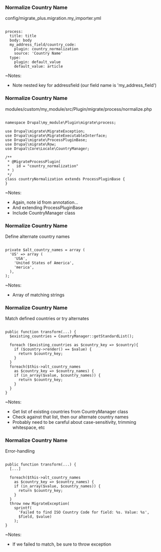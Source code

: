 ### Normalize Country Name

config/migrate_plus.migration.my_importer.yml

<pre><code data-trim data-noescape>
process:
  title: title
  body: body
  my_address_field/country_code:
    plugin: country_normalization
    source: 'Country Name'
  type:
    plugin: default_value
    default_value: article
</code></pre>

~Notes:

* Note nested key for addressfield (our field name is 'my_address_field')


### Normalize Country Name

modules/custom/my_module/src/Plugin/migrate/process/normalize.php

<pre><code class="php" data-trim data-noescape>
namespace Drupal\my_module\Plugin\migrate\process;

use Drupal\migrate\MigrateException;
use Drupal\migrate\MigrateExecutableInterface;
use Drupal\migrate\ProcessPluginBase;
use Drupal\migrate\Row;
use Drupal\Core\Locale\CountryManager;

/**
 * @MigrateProcessPlugin(
 *   id = "country_normalization"
 * )
 */
class countryNormalization extends ProcessPluginBase {
}
</code></pre>

~Notes:

* Again, note id from annotation...
* And extending ProcessPluginBase
* Include CountryManager class


### Normalize Country Name

Define alternate country names

<pre><code class="php" data-trim data-noescape>
private $alt_country_names = array (
  'US' => array (
    'USA',
    'United States of America',
    'merica',
  ),
);
</code></pre>

~Notes:

* Array of matching strings


### Normalize Country Name

Match defined countries or try alternates

<pre><code class="php" data-trim data-noescape>
public function transform(...) {
  $existing_countries = CountryManager::getStandardList();

  foreach ($existing_countries as $country_key => $country){
    if ($country->render() == $value) {
      return $country_key;
    }
  }
  foreach($this->alt_country_names
    as $country_key => $country_names) {
    if (in_array($value, $country_names)) {
      return $country_key;
    }
  }
}
</code></pre>

~Notes:

* Get list of existing countries from CountryManager class
* Check against that list, then our alternate country names
* Probably need to be careful about case-sensitivity, trimming whitespace, etc


### Normalize Country Name

Error-handling

<pre><code class="php" data-trim data-noescape>
public function transform(...) {
  [...]

  foreach($this->alt_country_names
    as $country_key => $country_names) {
    if (in_array($value, $country_names)) {
      return $country_key;
    }
  }
  throw new MigrateException(
    sprintf(
      'Failed to find ISO Country Code for field: %s. Value: %s',
      $field, $value)
    );
}
</code></pre>

~Notes:

* If we failed to match, be sure to throw exception
